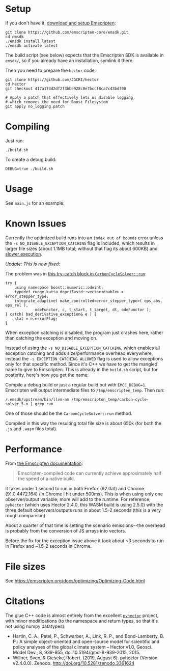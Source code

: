 # Setup

If you don't have it, [download and setup Emscripten](https://emscripten.org/docs/getting_started/downloads.html):

```
git clone https://github.com/emscripten-core/emsdk.git
cd emsdk
./emsdk install latest
./emsdk activate latest
```

The build script (see below) expects that the Emscripten SDK is available in `emsdk/`, so if you already have an installation, symlink it there.

Then you need to prepare the `hector` code:

```
git clone https://github.com/JGCRI/hector
cd hector
git checkout 417a174d2df2f3bbe928c0e7bccf8ca7c43bd700

# Apply a patch that effectively lets us disable logging,
# which removes the need for Boost Filesystem
git apply no_logging.patch
```

# Compiling

Just run:

```
./build.sh
```

To create a debug build:

```
DEBUG=true ./build.sh
```

# Usage

See `main.js` for an example.

# Known Issues

Currently the optimized build runs into an `index out of bounds` error unless the `-s NO_DISABLE_EXCEPTION_CATCHING` flag is included, which results in larger file sizes (about 1.1MB total; without that flag its about 600KB) and [slower execution](https://github.com/emscripten-core/emscripten/blob/main/src/settings.js#L647).

_Update: This is now fixed_:

The problem was in [this try-catch block in `CarbonCycleSolver::run`](https://github.com/JGCRI/hector/blob/73673ac230958ec8312c8a8061b9b96290e99efe/src/carbon-cycle-solver.cpp#L261):

```
try {
    using namespace boost::numeric::odeint;
    typedef runge_kutta_dopri5<std::vector<double> > error_stepper_type;
    integrate_adaptive( make_controlled<error_stepper_type>( eps_abs, eps_rel ),
             odeFunctor, c, t_start, t_target, dt, odeFunctor );
} catch( bad_derivative_exception& e ) {
    stat = e.errorFlag;
}
```

When exception catching is disabled, the program just crashes here, rather than catching the exception and moving on.

Instead of using the `-s NO_DISABLE_EXCEPTION_CATCHING`, which enables all exception catching and adds size/performance overhead everywhere, instead the `-s EXCEPTION_CATCHING_ALLOWED` flag is used to allow exceptions only for that specific method. Since it's C++ we have to get the mangled name to give to Emscripten. This is already in the `build.sh` script, but for posterity, here's how you get the name:

Compile a debug build or just a regular build but with `EMCC_DEBUG=1`. Emscripten will output intermediate files to `/tmp/emscripten_temp`. Then run:

```
/.emsdk/upstream/bin/llvm-nm /tmp/emscripten_temp/carbon-cycle-solver_5.o | grep run
```

One of those should be the `CarbonCycleSolver::run` method.

Compiled in this way the resulting total file size is about 650k (for both the `.js` and `.wasm` files total).

# Performance

From [the Emscripten documentation](https://emscripten.org/docs/optimizing/Optimizing-Code.html):

> Emscripten-compiled code can currently achieve approximately half the speed of a native build.

It takes under 1 second to run in both Firefox (92.0a1) and Chrome (91.0.4472.164) (in Chrome I hit under 500ms). This is when using only one observer/output variable; more will add to the runtime. For reference, `pyhector` (which uses Hector 2.4.0, this WASM build is using 2.5.0) with the three default observers/outputs runs in about 1.5-2 seconds (this is a very rough comparison).

About a quarter of that time is setting the scenario emissions--the overhead is probably from the conversion of JS arrays into vectors.

Before the fix for the exception issue above it took about ~3 seconds to run in Firefox and ~1.5-2 seconds in Chrome.

# File sizes

See <https://emscripten.org/docs/optimizing/Optimizing-Code.html>

# Citations

The glue C++ code is almost entirely from the excellent [`pyhector`](https://github.com/openclimatedata/pyhector) project, with minor modifications (to the namespace and return types, so that it's not using numpy datatypes).

- Hartin, C. A., Patel, P., Schwarber, A., Link, R. P., and Bond-Lamberty, B. P.: A simple object-oriented and open-source model for scientific and policy analyses of the global climate system – Hector v1.0, Geosci. Model Dev., 8, 939-955, doi:10.5194/gmd-8-939-2015, 2015.
- Willner, Sven, & Gieseke, Robert. (2019, August 6). pyhector (Version v2.4.0.0). Zenodo. http://doi.org/10.5281/zenodo.3361624
